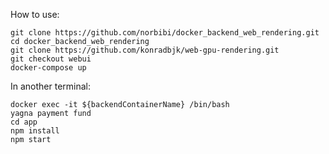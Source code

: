 How to use:  

```
git clone https://github.com/norbibi/docker_backend_web_rendering.git
cd docker_backend_web_rendering
git clone https://github.com/konradbjk/web-gpu-rendering.git
git checkout webui
docker-compose up
```

In another terminal:  
```
docker exec -it ${backendContainerName} /bin/bash
yagna payment fund
cd app
npm install
npm start
```
